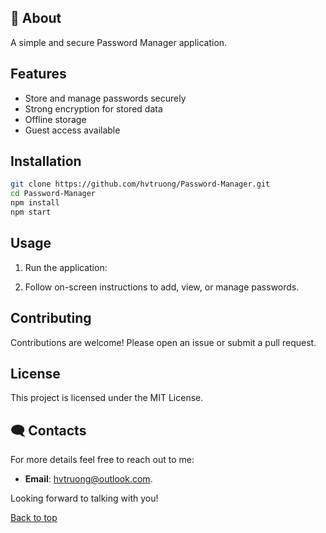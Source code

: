 

## 🚀 About

A simple and secure Password Manager application.

## Features

- Store and manage passwords securely
- Strong encryption for stored data
- Offline storage
- Guest access available

## Installation

```bash
git clone https://github.com/hvtruong/Password-Manager.git
cd Password-Manager
npm install
npm start
```

## Usage

1. Run the application:
    
2. Follow on-screen instructions to add, view, or manage passwords.

## Contributing

Contributions are welcome! Please open an issue or submit a pull request.

## License

This project is licensed under the MIT License.

## 🗨️ Contacts

For more details feel free to reach out to me:

- **Email**: [hvtruong@outlook.com](mailto:hvtruong@outlook.com).

Looking forward to talking with you!

[Back to top](#top)